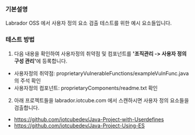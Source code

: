 ### 기본설명
Labrador OSS 에서 사용자 정의 요소 검출 테스트를 위한 예시 요소들입니다.

### 테스트 방법 
1. 다음 내용을 확인하여 사용자정의 취약점 및 컴포넌트를 <strong>'조직관리 -> 사용자 정의 구성 관리'</strong>에 등록합니다.

* 사용자정의 취약점: proprietaryVulnerableFunctions/exampleVulnFunc.java 의 주석 확인
* 사용자정의 컴포넌트: proprietaryComponents/readme.txt 확인

2. 아래 프로젝트들을 labrador.iotcube.com 에서 스캔하시면 사용자 정의 요소들을 검출합니다.

* https://github.com/iotcubedev/Java-Project-with-Userdefines
* https://github.com/iotcubedev/Java-Project-Using-ES
